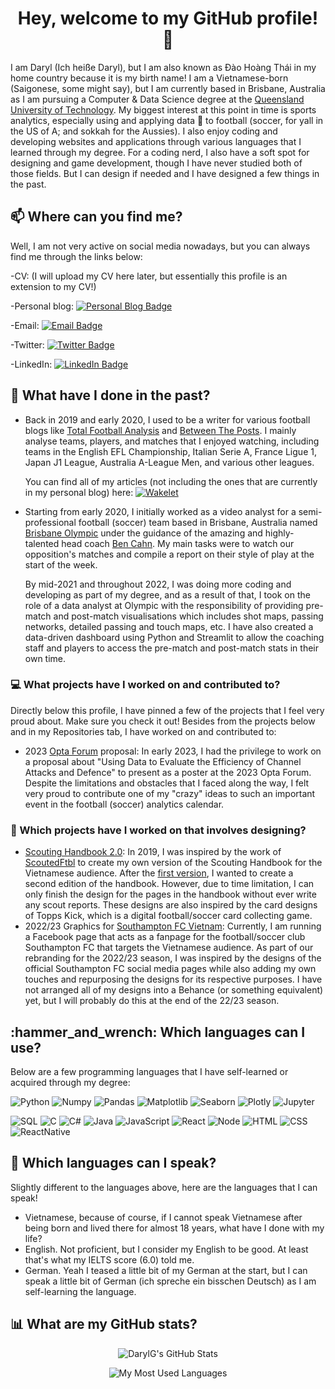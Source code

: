 <h1 align = "center">Hey, welcome to my GitHub profile! 👋</h1>

I am Daryl (Ich heiße Daryl), but I am also known as Đào Hoàng Thái in my home country because it is my birth name! I am a Vietnamese-born (Saigonese, some might say), but I am currently based in Brisbane, Australia as I am pursuing a Computer & Data Science degree at the <a href = "https://www.qut.edu.au" target = "_blank">Queensland University of Technology</a>. My biggest interest at this point in time is sports analytics, especially using and applying data 🔣 to football (soccer, for yall in the US of A; and sokkah for the Aussies). I also enjoy coding and developing websites and applications through various languages that I learned through my degree. For a coding nerd, I also have a soft spot for designing and game development, though I have never studied both of those fields. But I can design if needed and I have designed a few things in the past.

<!------------------------------------------------------------------------------------------------------------------------------------------------------------>

<h2 align = "left">📫 Where can you find me?</h2>
Well, I am not very active on social media nowadays, but you can always find me through the links below:

-CV: (I will upload my CV here later, but essentially this profile is an extension to my CV!)

-Personal blog: [![Personal Blog Badge](https://img.shields.io/badge/talkingtactics.substack.com-70368d?style=for-the-badge&logo=web&logoColor=white)](https://talkingtactics.substack.com)

-Email: [![Email Badge](https://img.shields.io/badge/-Gmail-D14836?style=for-the-badge&logo=gmail&logoColor=white)](mailto:daohoang.thai@gmail.com)

-Twitter: [![Twitter Badge](https://img.shields.io/badge/Twitter-1DA1F2?style=for-the-badge&logo=twitter&logoColor=white)](https://twitter.com/dgouilard)

-LinkedIn: [![LinkedIn Badge](https://img.shields.io/badge/LinkedIn-0077B5?style=for-the-badge&logo=linkedin&logoColor=white)](https://www.linkedin.com/in/daryl-thai-dao-9a25751b1)

<!------------------------------------------------------------------------------------------------------------------------------------------------------------>

<h2 align = "left">🔭 What have I done in the past?</h2>
<ul>

<li>Back in 2019 and early 2020, I used to be a writer for various football blogs like <a href = "https://totalfootballanalysis.com" target = "_blank">Total Football Analysis</a> and <a href = "https://betweentheposts.net" target = "_blank">Between The Posts</a>. I mainly analyse teams, players, and matches that I enjoyed watching, including teams in the English EFL Championship, Italian Serie A, France Ligue 1, Japan J1 League, Australia A-League Men, and various other leagues.

You can find all of my articles (not including the ones that are currently in my personal blog) here: [![Wakelet](https://img.shields.io/badge/-Wakelet-1DA1F2?style=for-the-badge&logo=wakelet)](https://wakelet.com/darylgouilard)</li>

<li>Starting from early 2020, I initially worked as a video analyst for a semi-professional football (soccer) team based in Brisbane, Australia named <a href = "https://olympicfc.net.au" target = "_blank">Brisbane Olympic</a> under the guidance of the amazing and highly-talented head coach <a href = "https://twitter.com/ben_cahn" target = "_blank">Ben Cahn</a>. My main tasks were to watch our opposition's matches and compile a report on their style of play at the start of the week.

By mid-2021 and throughout 2022, I was doing more coding and developing as part of my degree, and as a result of that, I took on the role of a data analyst at Olympic with the responsibility of providing pre-match and post-match visualisations which includes shot maps, passing networks, detailed passing and touch maps, etc. I have also created a data-driven dashboard using Python and Streamlit to allow the coaching staff and players to access the pre-match and post-match stats in their own time.</li>

</ul>

<!------------------------------------------------------------------------------------------------------------------------------------------------------------>

<h3 align = "left">💻 What projects have I worked on and contributed to?</h3>

Directly below this profile, I have pinned a few of the projects that I feel very proud about. Make sure you check it out! Besides from the projects below and in my Repositories tab, I have worked on and contributed to:

<ul>
<li>2023 <a href = "https://www.statsperform.com/resource/final-pro-track-presentations-confirmed-for-the-2023-opta-forum/" target = "_blank">Opta Forum</a> proposal: In early 2023, I had the privilege to work on a proposal about "Using Data to Evaluate the Efficiency of Channel Attacks and Defence" to present as a poster at the 2023 Opta Forum. Despite the limitations and obstacles that I faced along the way, I felt very proud to contribute one of my "crazy" ideas to such an important event in the football (soccer) analytics calendar.</li>

</ul>

<!------------------------------------------------------------------------------------------------------------------------------------------------------------>

<h3 align = "left">🎨 Which projects have I worked on that involves designing?</h3>

<ul>
  <li><a href = "https://photos.app.goo.gl/gcPqGR54vziArLgUA" target = "_blank">Scouting Handbook 2.0</a>: In 2019, I was inspired by the work of <a href = "https://www.scoutedftbl.com" target = "_blank">ScoutedFtbl</a> to create my own version of the Scouting Handbook for the Vietnamese audience. After the <a href = "https://drive.google.com/file/d/1xn1qP-4kgZj5XqxaKtW0FW7Ym-QDGdIi/view?usp=sharing" target = "_blank">first version</a>, I wanted to create a second edition of the handbook. However, due to time limitation, I can only finish the design for the pages in the handbook without ever write any scout reports. These designs are also inspired by the card designs of Topps Kick, which is a digital football/soccer card collecting game.</li>
  
  <li>2022/23 Graphics for <a href = "https://www.facebook.com/SaintsVN" target = "_blank">Southampton FC Vietnam</a>: Currently, I am running a Facebook page that acts as a fanpage for the football/soccer club Southampton FC that targets the Vietnamese audience. As part of our rebranding for the 2022/23 season, I was inspired by the designs of the official Southampton FC social media pages while also adding my own touches and repurposing the designs for its respective purposes. I have not arranged all of my designs into a Behance (or something equivalent) yet, but I will probably do this at the end of the 22/23 season.

</ul>

<!------------------------------------------------------------------------------------------------------------------------------------------------------------>

<h2 align = "left">:hammer_and_wrench: Which languages can I use?</h2>

Below are a few programming languages that I have self-learned or acquired through my degree:

![Python](https://img.shields.io/badge/-Python-black?style=flat&logo=python) 
![Numpy](https://img.shields.io/badge/-Numpy-black?style=flat&logo=Numpy&logoColor=white) 
![Pandas](https://img.shields.io/badge/-Pandas-black?style=flat&logo=Pandas) 
![Matplotlib](https://img.shields.io/badge/-Matplotlib-black?style=flat&logo=Matplotlib&logoColor=white) 
![Seaborn](https://img.shields.io/badge/-Seaborn-black?style=flat&logo=Seaborn&logoColor=white) 
![Plotly](https://img.shields.io/badge/-Plotly-black?style=flat&logo=Plotly&logoColor=white) 
![Jupyter](https://img.shields.io/badge/-Jupyter-black?style=flat&logo=Jupyter&logoColor=orange)

![SQL](https://img.shields.io/badge/-SQL-black?style=flat&logo=SQL)
![C](https://img.shields.io/badge/-C-black?style=flat&logo=C)
![C#](https://img.shields.io/badge/-CSharp-black?style=flat&logo=Csharp)
![Java](https://img.shields.io/badge/-Java-black?style=flat&logo=Java)
![JavaScript](https://img.shields.io/badge/-JavaScript-black?style=flat&logo=JavaScript)
![React](https://img.shields.io/badge/-React-black?style=flat&logo=React)
![Node](https://img.shields.io/badge/-Node-black?style=flat&logo=Node.js)
![HTML](https://img.shields.io/badge/-HTML-black?style=flat&logo=html)
![CSS](https://img.shields.io/badge/-CSS-black?style=flat&logo=css)
![ReactNative](https://img.shields.io/badge/-ReactNative-black?style=flat&logo=ReactNative)

<!------------------------------------------------------------------------------------------------------------------------------------------------------------>

<h2 align = "left">💬 Which languages can I speak?</h2>

Slightly different to the languages above, here are the languages that I can speak!

<ul>
<li>Vietnamese, because of course, if I cannot speak Vietnamese after being born and lived there for almost 18 years, what have I done with my life?</li>
<li>English. Not proficient, but I consider my English to be good. At least that's what my IELTS score (6.0) told me.</li>
<li>German. Yeah I teased a little bit of my German at the start, but I can speak a little bit of German (ich spreche ein bisschen Deutsch) as I am self-learning the language.</li>

</ul>

<!------------------------------------------------------------------------------------------------------------------------------------------------------------>

<h2 align = "left">📊 What are my GitHub stats?</h2>

<div align = "center">

![DarylG's GitHub Stats](https://github-readme-stats.vercel.app/api?username=darylgouilard&show_icons=true&count_private=true&theme=radical)

![My Most Used Languages](https://github-readme-stats.vercel.app/api/top-langs/?username=darylgouilard&langs_count=8&layout=compact&theme=radical)

</div>
